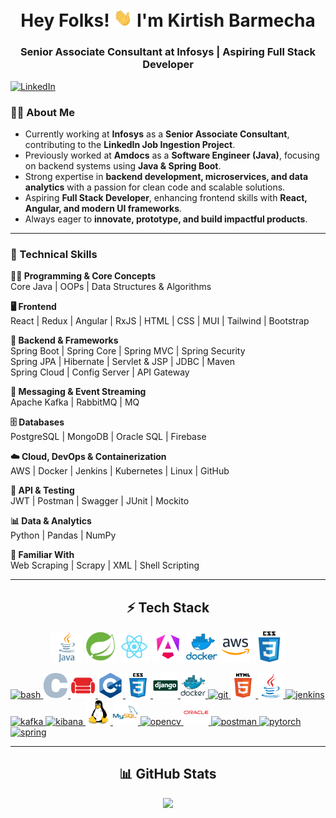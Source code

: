 <h1 align="center">Hey Folks! <img src="https://raw.githubusercontent.com/ABSphreak/ABSphreak/master/gifs/Hi.gif" width="30px"> I'm Kirtish Barmecha</h1>

<h3 align="center">Senior Associate Consultant at Infosys | Aspiring Full Stack Developer</h3>

  <a href="https://www.linkedin.com/in/kirtishbarmecha/"><img src="https://cdn.worldvectorlogo.com/logos/linkedin-icon-2.svg" title="LinkedIn" alt="LinkedIn" width="30"/></a>

### 👨‍💻 About Me  
- Currently working at **Infosys** as a **Senior Associate Consultant**, contributing to the **LinkedIn Job Ingestion Project**.  
- Previously worked at **Amdocs** as a **Software Engineer (Java)**, focusing on backend systems using **Java & Spring Boot**.  
- Strong expertise in **backend development, microservices, and data analytics** with a passion for clean code and scalable solutions.  
- Aspiring **Full Stack Developer**, enhancing frontend skills with **React, Angular, and modern UI frameworks**.  
- Always eager to **innovate, prototype, and build impactful products**.  

---

### 🚀 Technical Skills  

**👨‍💻 Programming & Core Concepts**  
Core Java | OOPs | Data Structures & Algorithms  

**🖥️ Frontend**  
React | Redux | Angular | RxJS | HTML | CSS | MUI | Tailwind | Bootstrap  

**🧩 Backend & Frameworks**  
Spring Boot | Spring Core | Spring MVC | Spring Security  
Spring JPA | Hibernate | Servlet & JSP | JDBC | Maven  
Spring Cloud | Config Server | API Gateway  

**💬 Messaging & Event Streaming**  
Apache Kafka | RabbitMQ | MQ  

**🗄️ Databases**  
PostgreSQL | MongoDB | Oracle SQL | Firebase  

**☁️ Cloud, DevOps & Containerization**  
AWS | Docker | Jenkins | Kubernetes | Linux | GitHub  

**🧪 API & Testing**  
JWT | Postman | Swagger | JUnit | Mockito  

**📊 Data & Analytics**  
Python | Pandas | NumPy  

**🔧 Familiar With**  
Web Scraping | Scrapy | XML | Shell Scripting  

---

<h2 align="center">⚡ Tech Stack</h2>
<p align="center">
  <code><img height="50" src="https://raw.githubusercontent.com/github/explore/master/topics/java/java.png"></code>
  <code><img height="50" src="https://raw.githubusercontent.com/github/explore/master/topics/spring/spring.png"></code>
  <code><img height="50" src="https://raw.githubusercontent.com/github/explore/master/topics/react/react.png"></code>
  <code><img height="50" src="https://raw.githubusercontent.com/github/explore/master/topics/angular/angular.png"></code>
  <code><img height="50" src="https://raw.githubusercontent.com/github/explore/master/topics/docker/docker.png"></code>
  <code><img height="50" src="https://raw.githubusercontent.com/github/explore/master/topics/aws/aws.png"></code>
  <code><img height="50" src="https://raw.githubusercontent.com/devicons/devicon/master/icons/css3/css3-original-wordmark.svg"></code>

  <p align="left"> <a href="https://www.gnu.org/software/bash/" target="_blank"> <img src="https://www.vectorlogo.zone/logos/gnu_bash/gnu_bash-icon.svg" alt="bash" width="40" height="40"/> </a> <a href="https://www.cprogramming.com/" target="_blank"> <img src="https://raw.githubusercontent.com/devicons/devicon/master/icons/c/c-original.svg" alt="c" width="40" height="40"/> </a> <a href="https://couchdb.apache.org/" target="_blank"> <img src="https://raw.githubusercontent.com/devicons/devicon/0d6c64dbbf311879f7d563bfc3ccf559f9ed111c/icons/couchdb/couchdb-original.svg" alt="couchdb" width="40" height="40"/> </a> <a href="https://www.w3schools.com/cpp/" target="_blank"> <img src="https://raw.githubusercontent.com/devicons/devicon/master/icons/cplusplus/cplusplus-original.svg" alt="cplusplus" width="40" height="40"/> </a> <a href="https://www.w3schools.com/css/" target="_blank"> <img src="https://raw.githubusercontent.com/devicons/devicon/master/icons/css3/css3-original-wordmark.svg" alt="css3" width="40" height="40"/> </a> <a href="https://www.djangoproject.com/" target="_blank"> <img src="https://raw.githubusercontent.com/devicons/devicon/master/icons/django/django-original.svg" alt="django" width="40" height="40"/> </a> <a href="https://www.docker.com/" target="_blank"> <img src="https://raw.githubusercontent.com/devicons/devicon/master/icons/docker/docker-original-wordmark.svg" alt="docker" width="40" height="40"/> </a> <a href="https://git-scm.com/" target="_blank"> <img src="https://www.vectorlogo.zone/logos/git-scm/git-scm-icon.svg" alt="git" width="40" height="40"/> </a> <a href="https://www.w3.org/html/" target="_blank"> <img src="https://raw.githubusercontent.com/devicons/devicon/master/icons/html5/html5-original-wordmark.svg" alt="html5" width="40" height="40"/> </a> <a href="https://www.java.com" target="_blank"> <img src="https://raw.githubusercontent.com/devicons/devicon/master/icons/java/java-original.svg" alt="java" width="40" height="40"/> </a> <a href="https://www.jenkins.io" target="_blank"> <img src="https://www.vectorlogo.zone/logos/jenkins/jenkins-icon.svg" alt="jenkins" width="40" height="40"/> </a> <a href="https://kafka.apache.org/" target="_blank"> <img src="https://www.vectorlogo.zone/logos/apache_kafka/apache_kafka-icon.svg" alt="kafka" width="40" height="40"/> </a> <a href="https://www.elastic.co/kibana" target="_blank"> <img src="https://www.vectorlogo.zone/logos/elasticco_kibana/elasticco_kibana-icon.svg" alt="kibana" width="40" height="40"/> </a> <a href="https://www.linux.org/" target="_blank"> <img src="https://raw.githubusercontent.com/devicons/devicon/master/icons/linux/linux-original.svg" alt="linux" width="40" height="40"/> </a> <a href="https://www.mysql.com/" target="_blank"> <img src="https://raw.githubusercontent.com/devicons/devicon/master/icons/mysql/mysql-original-wordmark.svg" alt="mysql" width="40" height="40"/> </a> <a href="https://opencv.org/" target="_blank"> <img src="https://www.vectorlogo.zone/logos/opencv/opencv-icon.svg" alt="opencv" width="40" height="40"/> </a> <a href="https://www.oracle.com/" target="_blank"> <img src="https://raw.githubusercontent.com/devicons/devicon/master/icons/oracle/oracle-original.svg" alt="oracle" width="40" height="40"/> </a> <a href="https://postman.com" target="_blank"> <img src="https://www.vectorlogo.zone/logos/getpostman/getpostman-icon.svg" alt="postman" width="40" height="40"/> </a> <a href="https://pytorch.org/" target="_blank"> <img src="https://www.vectorlogo.zone/logos/pytorch/pytorch-icon.svg" alt="pytorch" width="40" height="40"/> </a> <a href="https://spring.io/" target="_blank"> <img src="https://www.vectorlogo.zone/logos/springio/springio-icon.svg" alt="spring" width="40" height="40"/> </a> </p>
  
</p>

---

<h2 align="center">📊 GitHub Stats</h2>
<p align="center">
  <img src="https://github-readme-stats.vercel.app/api?username=kirtish10&count_private=true&show_icons=true&theme=radical&line_height=27"/>
</p>
